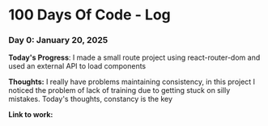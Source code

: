 # 100 Days Of Code - Log

### Day 0: January 20, 2025

**Today's Progress**: I made a small route project using react-router-dom and used an external API to load components

**Thoughts:** I really have problems maintaining consistency, in this project I noticed the problem of lack of training due to getting stuck on silly mistakes. Today's thoughts, constancy is the key

**Link to work:** 
